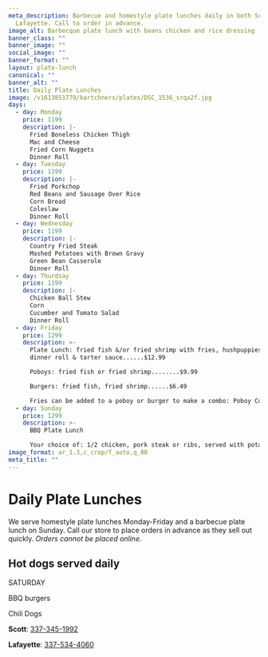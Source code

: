 ```yaml
---
meta_description: Barbecue and homestyle plate lunches daily in both Scott and
  Lafayette. Call to order in advance.
image_alt: Barbecque plate lunch with beans chicken and rice dressing
banner_class: ""
banner_image: ""
social_image: ""
banner_format: ""
layout: plate-lunch
canonical: ""
banner_alt: ""
title: Daily Plate Lunches
image: /v1613851779/kartchners/plates/DSC_1536_srqx2f.jpg
days:
  - day: Monday
    price: 1199
    description: |-
      Fried Boneless Chicken Thigh
      Mac and Cheese
      Fried Corn Nuggets
      Dinner Roll
  - day: Tuesday
    price: 1199
    description: |-
      Fried Porkchop
      Red Beans and Sausage Over Rice
      Corn Bread
      Coleslaw
      Dinner Roll
  - day: Wednesday
    price: 1199
    description: |-
      Country Fried Steak
      Mashed Potatoes with Brown Gravy
      Green Bean Casserole
      Dinner Roll
  - day: Thurdsay
    price: 1199
    description: |-
      Chicken Ball Stew
      Corn
      Cucumber and Tomato Salad
      Dinner Roll 
  - day: Friday
    price: 1299
    description: >-
      Plate Lunch: fried fish &/or fried shrimp with fries, hushpuppies, a
      dinner roll & tarter sauce......$12.99

      Poboys: fried fish or fried shrimp........$9.99

      Burgers: fried fish, fried shrimp......$6.49

      Fries can be added to a poboy or burger to make a combo: Poboy Combo = $12.99, Burger Combo = $9.99
  - day: Sunday
    price: 1299
    description: >-
      BBQ Plate Lunch

      Your choice of: 1/2 chicken, pork steak or ribs, served with potato salad, baked beans, rice dressing and dinner rolls  
image_format: ar_1.3,c_crop/f_auto,q_80
meta_title: ""
---
```

<h1 class="text-5xl text-red-700">
  Daily Plate Lunches
</h1>

<p class="mb-6">We serve homestyle plate lunches Monday-Friday and a barbecue plate lunch on Sunday. Call our store to place orders in advance as they sell out quickly. <em>Orders cannot be placed online.</em></p>
<h2 class="text-gray-800">Hot dogs served daily</h2>

S﻿ATURDAY

BBQ burgers

C﻿hili Dogs

<p><strong>Scott</strong>: <a href="tel:3373451992">337-345-1992</a></p>
<p class="mb-6"><strong>Lafayette</strong>: <a href="tel:3375344060">337-534-4060</a></p>